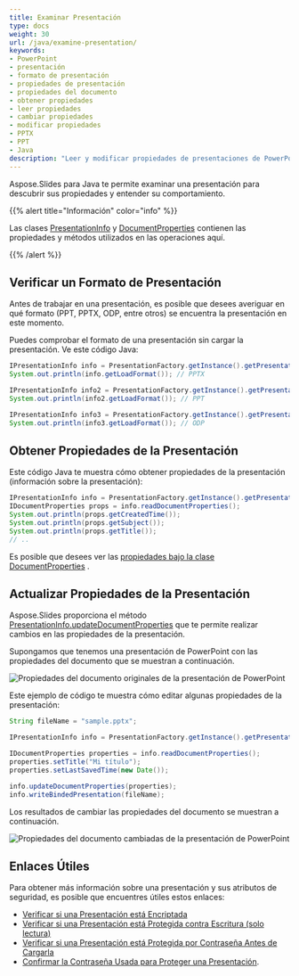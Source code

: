 ```yaml
---
title: Examinar Presentación
type: docs
weight: 30
url: /java/examine-presentation/
keywords:
- PowerPoint
- presentación
- formato de presentación
- propiedades de presentación
- propiedades del documento
- obtener propiedades
- leer propiedades
- cambiar propiedades
- modificar propiedades
- PPTX
- PPT
- Java
description: "Leer y modificar propiedades de presentaciones de PowerPoint en Java"
---
```


Aspose.Slides para Java te permite examinar una presentación para descubrir sus propiedades y entender su comportamiento.

{{% alert title="Información" color="info" %}} 

Las clases [PresentationInfo](https://reference.aspose.com/slides/java/com.aspose.slides/PresentationInfo) y [DocumentProperties](https://reference.aspose.com/slides/java/com.aspose.slides/documentproperties/) contienen las propiedades y métodos utilizados en las operaciones aquí.

{{% /alert %}} 

## **Verificar un Formato de Presentación**

Antes de trabajar en una presentación, es posible que desees averiguar en qué formato (PPT, PPTX, ODP, entre otros) se encuentra la presentación en este momento.

Puedes comprobar el formato de una presentación sin cargar la presentación. Ve este código Java:

```java
IPresentationInfo info = PresentationFactory.getInstance().getPresentationInfo("pres.pptx");
System.out.println(info.getLoadFormat()); // PPTX

IPresentationInfo info2 = PresentationFactory.getInstance().getPresentationInfo("pres.ppt");
System.out.println(info2.getLoadFormat()); // PPT

IPresentationInfo info3 = PresentationFactory.getInstance().getPresentationInfo("pres.odp");
System.out.println(info3.getLoadFormat()); // ODP
```

## **Obtener Propiedades de la Presentación**

Este código Java te muestra cómo obtener propiedades de la presentación (información sobre la presentación):

```java
IPresentationInfo info = PresentationFactory.getInstance().getPresentationInfo("pres.pptx");
IDocumentProperties props = info.readDocumentProperties();
System.out.println(props.getCreatedTime());
System.out.println(props.getSubject());
System.out.println(props.getTitle());
// ..
```

Es posible que desees ver las [propiedades bajo la clase DocumentProperties](https://reference.aspose.com/slides/java/com.aspose.slides/documentproperties/#DocumentProperties--) .

## **Actualizar Propiedades de la Presentación**

Aspose.Slides proporciona el método [PresentationInfo.updateDocumentProperties](https://reference.aspose.com/slides/java/com.aspose.slides/PresentationInfo#updateDocumentProperties-com.aspose.slides.IDocumentProperties-) que te permite realizar cambios en las propiedades de la presentación.

Supongamos que tenemos una presentación de PowerPoint con las propiedades del documento que se muestran a continuación.

![Propiedades del documento originales de la presentación de PowerPoint](input_properties.png)

Este ejemplo de código te muestra cómo editar algunas propiedades de la presentación:

```java
String fileName = "sample.pptx";

IPresentationInfo info = PresentationFactory.getInstance().getPresentationInfo(fileName);

IDocumentProperties properties = info.readDocumentProperties();
properties.setTitle("Mi título");
properties.setLastSavedTime(new Date());

info.updateDocumentProperties(properties);
info.writeBindedPresentation(fileName);
```

Los resultados de cambiar las propiedades del documento se muestran a continuación.

![Propiedades del documento cambiadas de la presentación de PowerPoint](output_properties.png)

## **Enlaces Útiles**

Para obtener más información sobre una presentación y sus atributos de seguridad, es posible que encuentres útiles estos enlaces:

- [Verificar si una Presentación está Encriptada](https://docs.aspose.com/slides/java/password-protected-presentation/#checking-whether-a-presentation-is-encrypted)
- [Verificar si una Presentación está Protegida contra Escritura (solo lectura)](https://docs.aspose.com/slides/java/password-protected-presentation/#checking-whether-a-presentation-is-write-protected)
- [Verificar si una Presentación está Protegida por Contraseña Antes de Cargarla](https://docs.aspose.com/slides/java/password-protected-presentation/#checking-whether-a-presentation-is-password-protected-before-loading-it)
- [Confirmar la Contraseña Usada para Proteger una Presentación](https://docs.aspose.com/slides/java/password-protected-presentation/#validating-or-confirming-that-a-specific-password-has-been-used-to-protect-a-presentation).